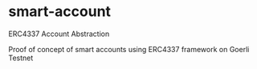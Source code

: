 # smart-account
ERC4337 Account Abstraction

Proof of concept of smart accounts using ERC4337 framework on Goerli Testnet
